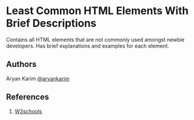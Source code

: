 # Least Common HTML Elements With Brief Descriptions

Contains all HTML elements that are not commonly used amongst newbie developers. Has brief explanations and examples for each element.

## Authors

Aryan Karim
[@aryankarim](https://github.com/aryankarim)

## References

1. [W3schools](https://www.w3schools.com/TAgs/default.asp)
